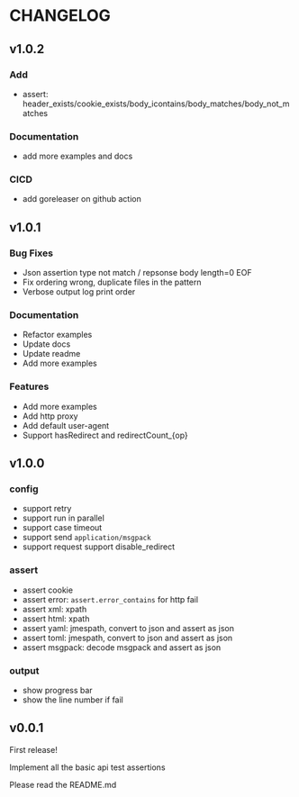 # CHANGELOG

## v1.0.2

### Add

- assert: header_exists/cookie_exists/body_icontains/body_matches/body_not_matches

### Documentation

- add more examples and docs

### CICD

- add goreleaser on github action


## v1.0.1

### Bug Fixes

- Json assertion type not match / repsonse body length=0 EOF
- Fix ordering wrong, duplicate files in the pattern
- Verbose output log print order

### Documentation

- Refactor examples
- Update docs
- Update readme
- Add more examples

### Features

- Add more examples
- Add http proxy
- Add default user-agent
- Support hasRedirect and redirectCount_{op}


## v1.0.0

### config

- support retry
- support run in parallel
- support case timeout
- support send `application/msgpack`
- support request support disable_redirect

### assert

- assert cookie
- assert error: `assert.error_contains` for http fail
- assert xml: xpath
- assert html: xpath
- assert yaml: jmespath, convert to json and assert as json
- assert toml: jmespath, convert to json and assert as json
- assert msgpack: decode msgpack and assert as json

### output

- show progress bar
- show the line number if fail


## v0.0.1

First release!

Implement all the basic api test assertions

Please read the README.md
